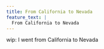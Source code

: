 ```yaml
---
title: From California to Nevada
feature_text: |
  From California to Nevada
---
```


wip: I went from California to Nevada
